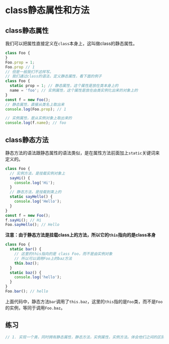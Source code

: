 # class静态属性和方法

## class静态属性

我们可以把属性直接定义在`class`本身上，这叫做class的静态属性。

```js
class Foo {
}
Foo.prop = 1;
Foo.prop // 1
// 但是一般我们不这样写。
// 我们通过class的语法，定义静态属性，看下面的例子
class Foo {
  static prop = 1; // 静态属性，这个属性是放在类本身上的
  name = 'foo'; // 实例属性，这个属性是放在由类实例化出来的对象上的
}
const f = new Foo();
// 静态属性，直接从类名上取出来
console.log(Foo.prop); // 1

// 实例属性，是从实例对象上取出来的
console.log(f.name); // foo

```



## class静态方法

静态方法的语法跟静态属性的语法类似，是在属性方法前面加上`static`关键词来定义的。

```js
class Foo {
  // 实例方法，是挂载实例对象上
  sayHi() {
    console.log('Hi');
  }
  // 静态方法，是挂载到类上的
  static sayHello() {
    console.log('Hello');
  }
}
const f = new Foo();
f.sayHi(); // Hi
Foo.sayHello(); // Hello

```

**注意：由于静态方法是挂载class上的方法，所以它的`this`指向的是class本身**

```js
class Foo {
  static bar() {
    // 这里的this指向的是 class Foo，而不是由实例对象
    // 所以可以调用Foo上的baz方法
    this.baz();
  }
  static baz() {
    console.log('hello');
  }
}
Foo.bar(); // hello
```

上面代码中，静态方法`bar`调用了`this.baz`，这里的`this`指的是`Foo`类，而不是`Foo`的实例，等同于调用`Foo.baz`。

## 练习

```js
// 1. 实现一个类，同时拥有静态属性，静态方法，实例属性，实例方法。体会他们之间的区别。
```

